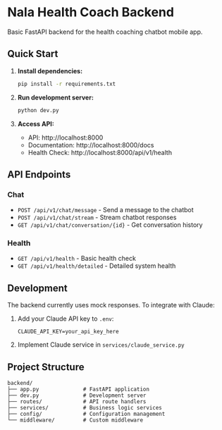 # Nala Health Coach Backend

Basic FastAPI backend for the health coaching chatbot mobile app.

## Quick Start

1. **Install dependencies:**
   ```bash
   pip install -r requirements.txt
   ```

2. **Run development server:**
   ```bash
   python dev.py
   ```

3. **Access API:**
   - API: http://localhost:8000
   - Documentation: http://localhost:8000/docs
   - Health Check: http://localhost:8000/api/v1/health

## API Endpoints

### Chat
- `POST /api/v1/chat/message` - Send a message to the chatbot
- `POST /api/v1/chat/stream` - Stream chatbot responses
- `GET /api/v1/chat/conversation/{id}` - Get conversation history

### Health
- `GET /api/v1/health` - Basic health check
- `GET /api/v1/health/detailed` - Detailed system health

## Development

The backend currently uses mock responses. To integrate with Claude:

1. Add your Claude API key to `.env`:
   ```
   CLAUDE_API_KEY=your_api_key_here
   ```

2. Implement Claude service in `services/claude_service.py`

## Project Structure

```
backend/
├── app.py              # FastAPI application
├── dev.py              # Development server
├── routes/             # API route handlers
├── services/           # Business logic services
├── config/             # Configuration management
└── middleware/         # Custom middleware
```